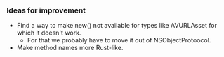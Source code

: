 ### Ideas for improvement

- Find a way to make new() not available for types like AVURLAsset for which it doesn't work.
  - For that we probably have to move it out of NSObjectProtoocol.
- Make method names more Rust-like.
